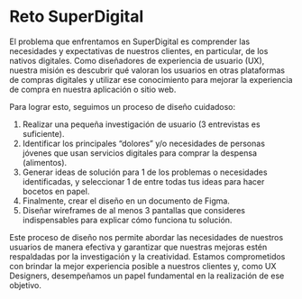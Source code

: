 # Reto SuperDigital

El problema que enfrentamos en SuperDigital es comprender las necesidades y expectativas de nuestros clientes, en particular, de los nativos digitales. Como diseñadores de experiencia de usuario (UX), nuestra misión es descubrir qué valoran los usuarios en otras plataformas de compras digitales y utilizar ese conocimiento para mejorar la experiencia de compra en nuestra aplicación o sitio web.

Para lograr esto, seguimos un proceso de diseño cuidadoso:

1. Realizar una pequeña investigación de usuario (3 entrevistas es suficiente).
2. Identificar los principales “dolores” y/o necesidades de personas jóvenes que usan servicios digitales para comprar la despensa (alimentos).
3. Generar ideas de solución para 1 de los problemas o necesidades identificadas, y seleccionar 1 de entre todas tus ideas para hacer bocetos en papel.
4. Finalmente, crear el diseño en un documento de Figma.
5. Diseñar wireframes de al menos 3 pantallas que consideres indispensables para explicar cómo funciona tu solución.

Este proceso de diseño nos permite abordar las necesidades de nuestros usuarios de manera efectiva y garantizar que nuestras mejoras estén respaldadas por la investigación y la creatividad. Estamos comprometidos con brindar la mejor experiencia posible a nuestros clientes y, como UX Designers, desempeñamos un papel fundamental en la realización de ese objetivo.

